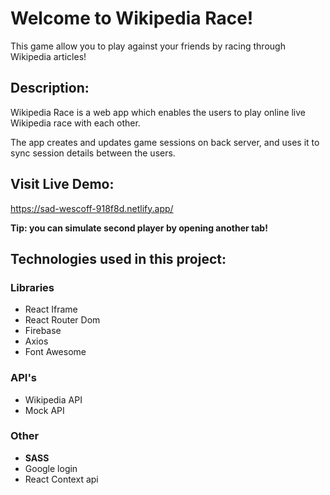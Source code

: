 # Welcome to Wikipedia Race!

This game allow you to play against your friends by racing
through Wikipedia articles!

## Description:

Wikipedia Race is a web app which enables the users to play online live Wikipedia race with each other.

The app creates and updates game sessions on back server, and uses it to sync session details between the users.

## Visit Live Demo:

https://sad-wescoff-918f8d.netlify.app/

**Tip: you can simulate second player by opening another tab!**

## Technologies used in this project:

### Libraries

- React Iframe
- React Router Dom
- Firebase
- Axios
- Font Awesome

### API's

- Wikipedia API
- Mock API

### Other

- **SASS**
- Google login
- React Context api
